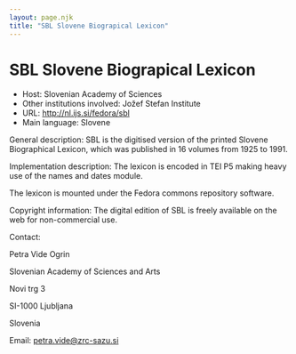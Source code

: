 ```yaml
---
layout: page.njk
title: "SBL Slovene Biograpical Lexicon"
---
```

# SBL Slovene Biograpical Lexicon




* Host: Slovenian Academy of Sciences
* Other institutions involved:
 Jožef Stefan Institute
* URL: <http://nl.ijs.si/fedora/sbl>
* Main language: Slovene



General description: SBL is the digitised version of the printed
 Slovene Biographical Lexicon, which was published in 16
 volumes from 1925 to 1991.



Implementation description:
 The lexicon is encoded in TEI P5 making heavy
 use of the names and dates module.
 
 The lexicon is mounted under the Fedora commons repository
 software.



Copyright information: The digital edition of SBL is freely available
 on the web for non-commercial use.



Contact:
 



Petra Vide Ogrin


Slovenian Academy of Sciences and Arts
 
 Novi trg 3
 
 SI-1000 Ljubljana
 
 Slovenia



Email: [petra.vide@zrc-sazu.si](mailto:petra.vide@zrc-sazu.si)





